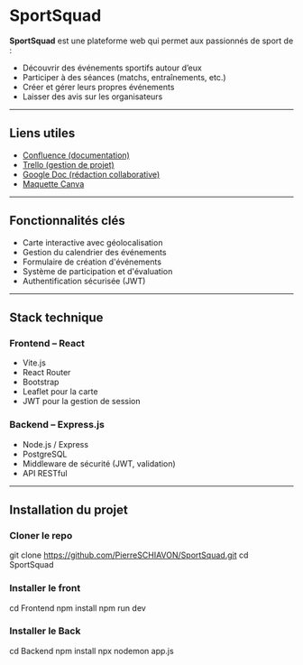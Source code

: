 # SportSquad

**SportSquad** est une plateforme web qui permet aux passionnés de sport de :

-  Découvrir des événements sportifs autour d’eux
-  Participer à des séances (matchs, entraînements, etc.)
-  Créer et gérer leurs propres événements
-  Laisser des avis sur les organisateurs

---

##  Liens utiles

-  [Confluence (documentation)](https://pierreschiavon.atlassian.net/wiki/spaces/SportSquad/overview)  
-  [Trello (gestion de projet)](https://trello.com/b/pgPXV35i/sportsquad)  
-  [Google Doc (rédaction collaborative)](https://docs.google.com/document/d/1XNbMg7qusUweL1eAUP531mL-wss00a_ekAbzAcz_uVg/edit?tab=t.0)  
-  [Maquette Canva](https://www.canva.com/design/DAGV4rDLfLM/5vQHzbH4UVvnEQz5iW_Exw/view?utm_content=DAGV4rDLfLM&utm_campaign=designshare&utm_medium=link2&utm_source=uniquelinks&utlId=ha158e45141#1)

---

##  Fonctionnalités clés

-  Carte interactive avec géolocalisation
-  Gestion du calendrier des événements
-  Formulaire de création d'événements
-  Système de participation et d'évaluation
-  Authentification sécurisée (JWT)

---

##  Stack technique

### Frontend – React

-  Vite.js
-  React Router
-  Bootstrap 
-  Leaflet pour la carte
-  JWT pour la gestion de session

### Backend – Express.js

-  Node.js / Express
-  PostgreSQL
-  Middleware de sécurité (JWT, validation)
-  API RESTful

---

##  Installation du projet

### Cloner le repo

git clone https://github.com/PierreSCHIAVON/SportSquad.git
cd SportSquad

### Installer le front

cd Frontend
npm install
npm run dev

### Installer le Back

cd Backend
npm install
npx nodemon app.js

